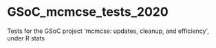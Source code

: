 # GSoC_mcmcse_tests_2020
Tests for the GSoC project 'mcmcse: updates, cleanup, and efficiency', under R stats
